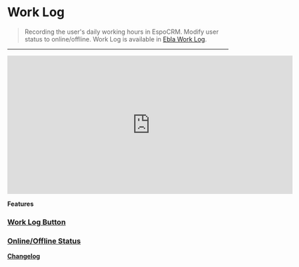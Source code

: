 # Work Log  <a href="https://www.eblasoft.com.tr/espocrm-extension-page//work-log" target="_blank" id="ext-version" data-id="64a5599f1767c748d"></a>

> Recording the user's daily working hours in EspoCRM.
> Modify user status to online/offline.
> Work Log is available in [Ebla Work Log](https://www.eblasoft.com.tr/espocrm-extension-page/work-log).


---

<iframe width="650" height="315" src="https://www.youtube.com/embed/kg95tBnObAI" frameborder="0" allow="accelerometer; autoplay; clipboard-write; encrypted-media; gyroscope; picture-in-picture" allowfullscreen></iframe>

<br>

**Features**

### [Work Log Button](work-log-button.md)

### [Online/Offline Status](online-offline.md)

**<font color=gray> [Changelog](changelog.md) </font>**